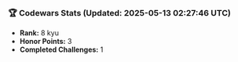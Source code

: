 ### 🏆 Codewars Stats (Updated: 2025-05-13 02:27:46 UTC)

- **Rank:** 8 kyu
- **Honor Points:** 3
- **Completed Challenges:** 1
